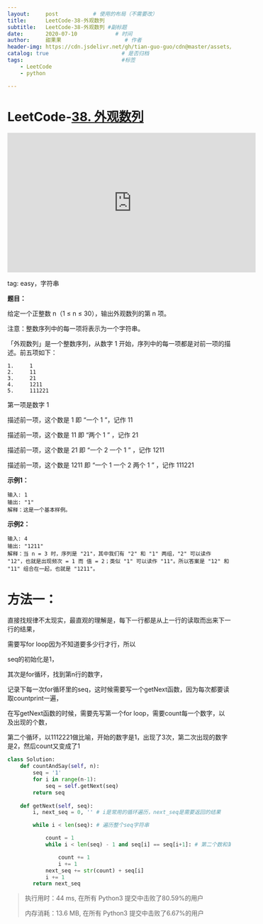 ```yaml
---
layout:     post           # 使用的布局（不需要改）
title:      LeetCode-38-外观数列
subtitle:   LeetCode-38-外观数列 #副标题
date:       2020-07-10            # 时间
author:     甜果果                    # 作者
header-img: https://cdn.jsdelivr.net/gh/tian-guo-guo/cdn@master/assets/picgoimg/20200701171155.png  #背景图片
catalog: true                       # 是否归档
tags:                               #标签
    - LeetCode
    - python

---
```


# LeetCode-[38. 外观数列](https://leetcode-cn.com/problems/count-and-say/)

<iframe width="560" height="315" src="https://www.youtube.com/embed/zOOKD2OBIUY" frameborder="0" allow="accelerometer; autoplay; encrypted-media; gyroscope; picture-in-picture" allowfullscreen></iframe>

tag: easy，字符串

**题目：**

给定一个正整数 n（1 ≤ n ≤ 30），输出外观数列的第 n 项。

注意：整数序列中的每一项将表示为一个字符串。

「外观数列」是一个整数序列，从数字 1 开始，序列中的每一项都是对前一项的描述。前五项如下：

```
1.     1
2.     11
3.     21
4.     1211
5.     111221
```

第一项是数字 1

描述前一项，这个数是 1 即 “一个 1 ”，记作 11

描述前一项，这个数是 11 即 “两个 1 ” ，记作 21

描述前一项，这个数是 21 即 “一个 2 一个 1 ” ，记作 1211

描述前一项，这个数是 1211 即 “一个 1 一个 2 两个 1 ” ，记作 111221

**示例1：**

```
输入: 1
输出: "1"
解释：这是一个基本样例。
```

**示例2：**

```
输入: 4
输出: "1211"
解释：当 n = 3 时，序列是 "21"，其中我们有 "2" 和 "1" 两组，"2" 可以读作 "12"，也就是出现频次 = 1 而 值 = 2；类似 "1" 可以读作 "11"。所以答案是 "12" 和 "11" 组合在一起，也就是 "1211"。
```

# 方法一：

直接找规律不太现实，最直观的理解是，每下一行都是从上一行的读取而出来下一行的结果，

需要写for loop因为不知道要多少行才行，所以

seq的初始化是1，

其次是for循环，找到第n行的数字，

记录下每一次for循环里的seq，这时候需要写一个getNext函数，因为每次都要读取countprint一遍，

在写getNext函数的时候，需要先写第一个for loop，需要count每一个数字，以及出现的个数，

第二个循环，以1112221做比喻，开始的数字是1，出现了3次，第二次出现的数字是2，然后count又变成了1

```python
class Solution:
    def countAndSay(self, n):
        seq = '1'
        for i in range(n-1):
            seq = self.getNext(seq)
        return seq 
    
    def getNext(self, seq):
        i, next_seq = 0, '' # i是常用的循环遍历，next_seq是需要返回的结果

        while i < len(seq): # 遍历整个seq字符串

            count = 1
            while i < len(seq) - 1 and seq[i] == seq[i+1]: # 第二个数和第一个数一样

                count += 1
                i += 1
            next_seq += str(count) + seq[i]
            i += 1
        return next_seq
```

>执行用时：44 ms, 在所有 Python3 提交中击败了80.59%的用户
>
>内存消耗：13.6 MB, 在所有 Python3 提交中击败了6.67%的用户

